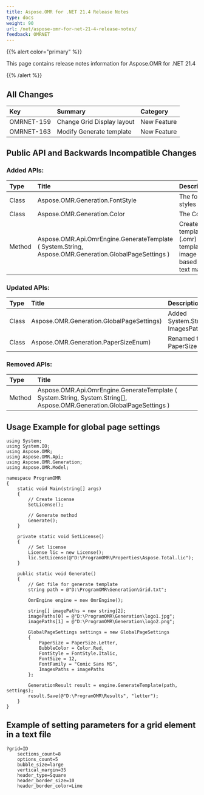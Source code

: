 ```yaml
---
title: Aspose.OMR for .NET 21.4 Release Notes
type: docs
weight: 90
url: /net/aspose-omr-for-net-21-4-release-notes/
feedback: OMRNET
---
```


{{% alert color="primary" %}} 

This page contains release notes information for Aspose.OMR for .NET 21.4

{{% /alert %}} 
## **All Changes**
|**Key**|**Summary**|**Category**|
| :- | :- | :- |
|OMRNET-159|Change Grid Display layout|New Feature|
|OMRNET-163|Modify Generate template|New Feature|

## **Public API and Backwards Incompatible Changes**
### **Added APIs:**

|**Type**|**Title**|**Description**|
| :- | :- | :- |
|Class|Aspose.OMR.Generation.FontStyle|The font styles|
|Class|Aspose.OMR.Generation.Color|The Colors|
|Method|Aspose.OMR.Api.OmrEngine.GenerateTemplate ( System.String, Aspose.OMR.Generation.GlobalPageSettings )|Creates template (.omr) and template image based on text markup|

### **Updated APIs:**

|**Type**|**Title**|**Description**|
| :- | :- | :- |
|Class|Aspose.OMR.Generation.GlobalPageSettings)|Added System.String[] ImagesPaths
|Class|Aspose.OMR.Generation.PaperSizeEnum)|Renamed to PaperSize

### **Removed APIs:**

|**Type**|**Title**|
| :- | :- |
|Method|Aspose.OMR.Api.OmrEngine.GenerateTemplate ( System.String, System.String[], Aspose.OMR.Generation.GlobalPageSettings )|

## **Usage Example for global page settings**
```code
using System;
using System.IO;
using Aspose.OMR;
using Aspose.OMR.Api;
using Aspose.OMR.Generation;
using Aspose.OMR.Model;

namespace ProgramOMR
{
    static void Main(string[] args)
    {
        // Create license
        SetLicense();   

        // Generate method
        Generate();
    }

    private static void SetLicense()
    {
        // Set license 
        License lic = new License();
        lic.SetLicense(@"D:\ProgramOMR\Properties\Aspose.Total.lic");
    }

    public static void Generate()
    {
        // Get file for generate template
        string path = @"D:\ProgramOMR\Generation\Grid.txt";

        OmrEngine engine = new OmrEngine();

        string[] imagePaths = new string[2];
        imagePaths[0] = @"D:\ProgramOMR\Generation\logo1.jpg";
        imagePaths[1] = @"D:\ProgramOMR\Generation\logo2.png";

        GlobalPageSettings settings = new GlobalPageSettings
        {
            PaperSize = PaperSize.Letter,
            BubbleColor = Color.Red,
            FontStyle = FontStyle.Italic,
            FontSize = 12,
            FontFamily = "Comic Sans MS",
            ImagesPaths = imagePaths
        };

        GenerationResult result = engine.GenerateTemplate(path, settings);
        result.Save(@"D:\ProgramOMR\Results", "letter");
    }
}
```

## **Example of setting parameters for a grid element in a text file**
```code
?grid=ID
    sections_count=8
    options_count=5
    bubble_size=large
    vertical_margin=35
    header_type=Square
    header_border_size=10
    header_border_color=Lime
```